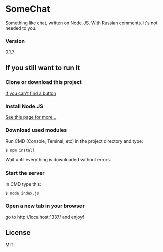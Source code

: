 # SomeChat

Something like chat, written on Node.JS. With Russian comments. It's not needed to you.

### Version
0.1.7

## If you still want to run it

### Clone or download this project

[If you can't find a button](https://github.com/ShadowHD33RUS/SomeChat/archive/master.zip)

### Install Node.JS

[See this page for more...](https://nodejs.org/en/download/) 

### Download used modules

Run CMD (Console, Teminal, etc) in the project directory and type:

```sh
$ npm install
```

Wait until everything is downloaded without errors.

### Start the server

In CMD type this:

```sh
$ node index.js
```

### Open a new tab in your browser

go to http://localhost:1337/ and enjoy!

License
----

MIT
